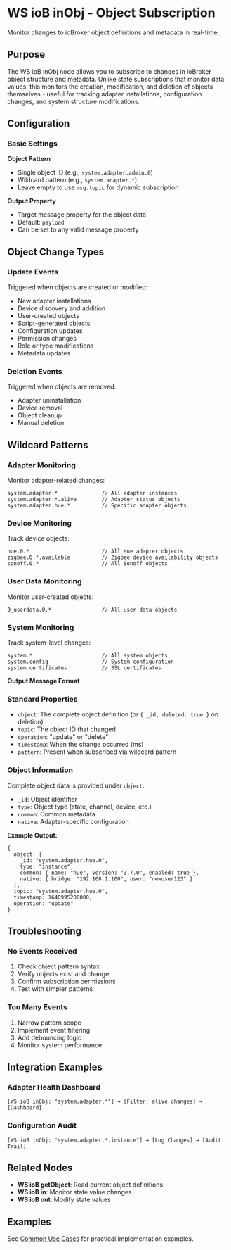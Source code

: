 # WS ioB inObj - Object Subscription

Monitor changes to ioBroker object definitions and metadata in real-time.

## Purpose

The WS ioB inObj node allows you to subscribe to changes in ioBroker object structure and metadata. Unlike state subscriptions that monitor data values, this monitors the creation, modification, and deletion of objects themselves - useful for tracking adapter installations, configuration changes, and system structure modifications.

## Configuration

### Basic Settings

**Object Pattern**
- Single object ID (e.g., `system.adapter.admin.0`)
- Wildcard pattern (e.g., `system.adapter.*`)
- Leave empty to use `msg.topic` for dynamic subscription

**Output Property**
- Target message property for the object data
- Default: `payload`
- Can be set to any valid message property

## Object Change Types

### Update Events
Triggered when objects are created or modified:

- New adapter installations
- Device discovery and addition
- User-created objects
- Script-generated objects
- Configuration updates
- Permission changes
- Role or type modifications
- Metadata updates

### Deletion Events
Triggered when objects are removed:
- Adapter uninstallation
- Device removal
- Object cleanup
- Manual deletion

## Wildcard Patterns

### Adapter Monitoring
Monitor adapter-related changes:

```
system.adapter.*              // All adapter instances
system.adapter.*.alive        // Adapter status objects
system.adapter.hue.*          // Specific adapter objects
```

### Device Monitoring
Track device objects:

```
hue.0.*                       // All Hue adapter objects
zigbee.0.*.available          // Zigbee device availability objects
sonoff.0.*                    // All Sonoff objects
```

### User Data Monitoring
Monitor user-created objects:

```
0_userdata.0.*                // All user data objects
```

### System Monitoring
Track system-level changes:

```
system.*                      // All system objects
system.config                 // System configuration
system.certificates           // SSL certificates
```

**Output Message Format**

### Standard Properties
- `object`: The complete object definition (or `{ _id, deleted: true }` on deletion)
- `topic`: The object ID that changed
- `operation`: "update" or "delete"
- `timestamp`: When the change occurred (ms)
- `pattern`: Present when subscribed via wildcard pattern

### Object Information
Complete object data is provided under `object`:
- `_id`: Object identifier
- `type`: Object type (state, channel, device, etc.)
- `common`: Common metadata
- `native`: Adapter-specific configuration

**Example Output:**
```
{
  object: {
    _id: "system.adapter.hue.0",
    type: "instance",
    common: { name: "hue", version: "3.7.0", enabled: true },
    native: { bridge: "192.168.1.100", user: "newuser123" }
  },
  topic: "system.adapter.hue.0",
  timestamp: 1640995200000,
  operation: "update"
}
```

## Troubleshooting

### No Events Received
1. Check object pattern syntax
2. Verify objects exist and change
3. Confirm subscription permissions
4. Test with simpler patterns

### Too Many Events
1. Narrow pattern scope
2. Implement event filtering
3. Add debouncing logic
4. Monitor system performance

## Integration Examples

### Adapter Health Dashboard
```
[WS ioB inObj: "system.adapter.*"] → [Filter: alive changes] → [Dashboard]
```

### Configuration Audit
```
[WS ioB inObj: "system.adapter.*.instance"] → [Log Changes] → [Audit Trail]
```

## Related Nodes

- **WS ioB getObject**: Read current object definitions
- **WS ioB in**: Monitor state value changes
- **WS ioB out**: Modify state values

## Examples

See [Common Use Cases](../use-cases.md) for practical implementation examples.